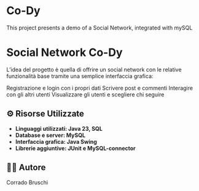 # Co-Dy
This project presents a demo of a Social Network, integrated with mySQL

# Social Network Co-Dy
L’idea del progetto è quella di offrire un social network con le relative funzionalità base tramite una semplice interfaccia grafica:

Registrazione e login con i propri dati
Scrivere post e commenti
Interagire con gli altri utenti
Visualizzare gli utenti e scegliere chi seguire

## ⚙️ Risorse Utilizzate
- **Linguaggi utilizzati: Java 23, SQL**
- **Database e server: MySQL**
- **Interfaccia grafica: Java Swing**
- **Librerie aggiuntive: JUnit e MySQL-connector**

## 🙋‍♂️ Autore
Corrado Bruschi  
